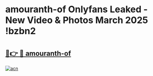 # amouranth-of Onlyfans Leaked - New Video & Photos March 2025 !bzbn2

# <h2><a href="https://rjzhuk.iuczelnia.edu.pl?title=amouranth-of&ref=bzbn2">🔗👉 🔴 amouranth-of</a></h2>

[![acn](https://github.com/user-attachments/assets/0f9c940e-d8b0-45ae-aac7-cd30a18b3e1c)](https://rjzhuk.iuczelnia.edu.pl?title=amouranth-of&ref=bzbn2)


